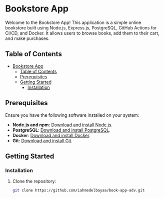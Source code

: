 # Bookstore App

Welcome to the Bookstore App! This application is a simple online bookstore built using Node.js, Express.js, PostgreSQL, GitHub Actions for CI/CD, and Docker. It allows users to browse books, add them to their cart, and make purchases.

## Table of Contents

- [Bookstore App](#bookstore-app)
  - [Table of Contents](#table-of-contents)
  - [Prerequisites](#prerequisites)
  - [Getting Started](#getting-started)
    - [Installation](#installation)

## Prerequisites

Ensure you have the following software installed on your system:

- **Node.js and npm**: [Download and install Node.js](https://nodejs.org/).
- **PostgreSQL**: [Download and install PostgreSQL](https://www.postgresql.org/).
- **Docker**: [Download and install Docker](https://www.docker.com/).
- **Git**: [Download and install Git](https://git-scm.com/).

## Getting Started

### Installation

1. Clone the repository:

   ```bash
   git clone https://github.com/iahmedelbayaa/book-app-adv.git
   ```
